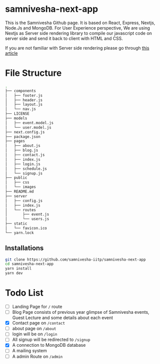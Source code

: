 # samnivesha-next-app
This is the Samnivesha Github page. It is based on React, Express, Nextjs, Node.Js and MongoDB. For User Experience perspective, We are using Nextjs as Server side rendering library to compile our javascript code on server side and send it back to client with HTML and CSS.

If you are not familiar with Server side rendering please go through [this article](https://medium.com/@baphemot/whats-server-side-rendering-and-do-i-need-it-cb42dc059b38)
# File Structure
```bash
.
├── components
│   ├── footer.js
│   ├── header.js
│   ├── layout.js
│   └── nav.js
├── LICENSE
├── models
│   ├── event.model.js
│   └── user.model.js
├── next.config.js
├── package.json
├── pages
│   ├── about.js
│   ├── blog.js
│   ├── contact.js
│   ├── index.js
│   ├── login.js
│   ├── schedule.js
│   └── signup.js
├── public
│   ├── css
│   └── images
├── README.md
├── server
│   ├── config.js
│   ├── index.js
│   └── routes
│       ├── event.js
│       └── users.js
├── static
│   └── favicon.ico
└── yarn.lock
```
## Installations
```bash
git clone https://github.com/samnivesha-iitp/samnivesha-next-app
cd samnivesha-next-app
yarn install
yarn dev
```
# Todo List
- [ ] Landing Page for `/` route
- [ ] Blog Page consists of previous year glimpse of Samnivesha events, Guest Lecture and some details about each event
- [x] Contact page on `/contact` 
- [ ] about page on `/about`
- [ ] login will be on `/login`
- [ ] All signup will be redirected to `/signup`
- [x] A connection to MongoDB database
- [ ] A mailing system
- [ ] A admin Route on `/admin`
